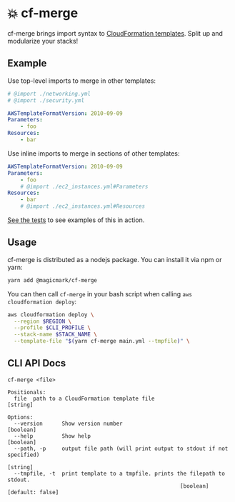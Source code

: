 # 💥 cf-merge

cf-merge brings import syntax to [CloudFormation templates](https://aws.amazon.com/cloudformation/). Split up and modularize your stacks!

## Example

Use top-level imports to merge in other templates:

```yaml
# @import ./networking.yml
# @import ./security.yml

AWSTemplateFormatVersion: 2010-09-09
Parameters:
    - foo
Resources:
    - bar
```

Use inline imports to merge in sections of other templates:

```yaml
AWSTemplateFormatVersion: 2010-09-09
Parameters:
    - foo
    # @import ./ec2_instances.yml#Parameters
Resources:
    - bar
    # @import ./ec2_instances.yml#Resources
```

[See the tests](./tests/test.js) to see examples of this in action.

## Usage

cf-merge is distributed as a nodejs package. You can install it via npm or yarn:

```sh
yarn add @magicmark/cf-merge
```

You can then call `cf-merge` in your bash script when calling `aws cloudformation deploy`:

```sh
aws cloudformation deploy \
  --region $REGION \
  --profile $CLI_PROFILE \
  --stack-name $STACK_NAME \
  --template-file "$(yarn cf-merge main.yml --tmpfile)" \
```

## CLI API Docs

```
cf-merge <file>

Positionals:
  file  path to a CloudFormation template file                          [string]

Options:
  --version      Show version number                                   [boolean]
  --help         Show help                                             [boolean]
  --path, -p     output file path (will print output to stdout if not specified)
                                                                        [string]
  --tmpfile, -t  print template to a tmpfile. prints the filepath to stdout.
                                                      [boolean] [default: false]
```              